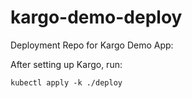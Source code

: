 # kargo-demo-deploy

Deployment Repo for Kargo Demo App:

After setting up Kargo, run:

```
kubectl apply -k ./deploy
```
